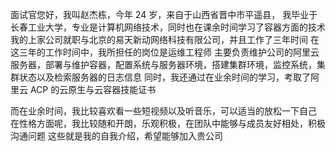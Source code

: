 
面试官您好，我叫赵杰栋，今年 24 岁，来自于山西省晋中市平遥县，
我毕业于长春工业大学，专业是计算机网络技术，同时也在课余时间学习了容器方面的技术
我的上家公司就职与北京的易天新动网络科技有限公司，并且工作了三年时间
在这三年的工作时间中，我所担任的岗位是运维工程师
主要负责维护公司的阿里云服务器，部署与维护容器，配置系统与服务器环境，搭建集群环境，监控系统，集群状态以及检索服务器的日志信息
同时，我还通过在业余时间的学习，考取了阿里云 ACP 的云原生与云容器技能证书

而在业余时间，我比较喜欢看一些短视频以及听音乐，可以适当的放松一下自己
在性格方面呢，我比较随和开朗，乐观积极，在团队中能够与成员友好相处，积极沟通问题
这些就是我的自我介绍，希望能够加入贵公司